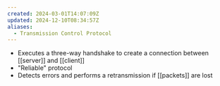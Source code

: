 ```yaml
---
created: 2024-03-01T14:07:09Z
updated: 2024-12-10T08:34:57Z
aliases:
  - Transmission Control Protocol
---
```

- Executes a three-way handshake to create a connection between [[server]] and [[client]]
- "Reliable" protocol
- Detects errors and performs a retransmission if [[packets]] are lost